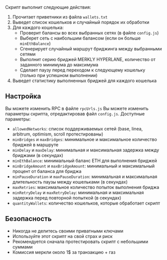 
Скрипт выполнит следующие действия:

1. Прочитает приветники из файла `wallets.txt`
2. Выведет список кошельков и случайный порядок их обработки
3. Для каждого кошелька:
   - Проверит балансы во всех выбранных сетях (в файле `config.js`)
   - Выберет сеть с наибольшим балансом (если он больше `minEthBalance`)
   - Сгенерирует случайный маршрут бриджинга между выбранными сетями
   - Выполнит серию бриджей MERKLY HYPERLANE, количество от заданного минимума до максимума
   - Сделает паузу перед переходом к следующему кошельку (только при успешном выполнении)
4. Выведет статистику выполненных бриджей для каждого кошелька

## Настройка

Вы можете изменить RPC в файле `rpcUrls.js`
Вы можете изменить параметры скрипта, отредактировав файл `config.js`. Доступные параметры:

- `allowedNetworks`: список поддерживаемых сетей (base, linea, arbitrum, optimism, scroll протестированы)
- `minBridges` и `maxBridges`: минимальное и максимальное количество бриджей в маршруте
- `minDelay` и `maxDelay`: минимальная и максимальная задержка между бриджами (в секундах)
- `minEthBalance`: минимальный баланс ETH для выполнения бриджей
- `minBridgeAmount` и `maxBridgeAmount`: минимальный и максимальный процент от баланса для бриджа
- `minPauseDuration` и `maxPauseDuration`: минимальная и максимальная длительность паузы между кошельками (в секундах)
- `maxRetries`: максимальное количество попыток выполнения бриджа
- `minRetryDelay` и `maxRetryDelay`: минимальная и максимальная задержка перед повторной попыткой (в секундах)
- `quantityWallets`: количество кошельков, которые обработает скрипт

## Безопасность

- Никогда не делитесь своими приватными ключами
- Используйте этот скрипт на свой страх и риск
- Рекомендуется сначала протестировать скрипт с небольшими суммами
- Комиссия меркли около 1$ за транзакцию + газ